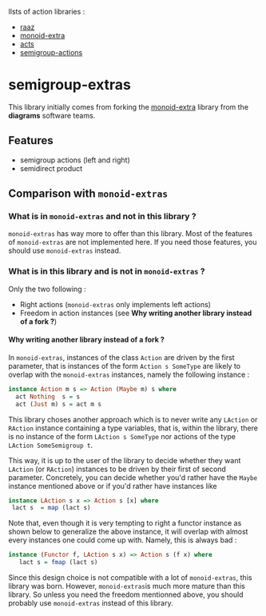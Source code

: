 lIsts of action libraries :

- [raaz](https://hackage.haskell.org/package/raaz-0.0.1/docs/Raaz-Core-MonoidalAction.html)
- [monoid-extra](https://github.com/diagrams/monoid-extras)
- [acts](https://hackage.haskell.org/package/acts)
- [semigroup-actions](https://hackage.haskell.org/package/semigroups-actions)

# semigroup-extras


This library initially comes from forking the [monoid-extra](https://github.com/diagrams/monoid-extras) library from the **diagrams** software teams.

## Features

- semigroup actions (left and right)
- semidirect product

## Comparison with `monoid-extras`

### What is in `monoid-extras` and not in this library ?

`monoid-extras` has way more to offer than this library. Most of the features of `monoid-extras` are not implemented here. If you need those features, you should use `monoid-extras` instead.

### What is in this library and is not in `monoid-extras` ?

Only the two following :

- Right actions (`monoid-extras` only implements left actions)
- Freedom in action instances (see **Why writing another library instead of a fork ?**)

#### Why writing another library instead of a fork ?

In `monoid-extras`, instances of the class `Action` are driven by the first parameter, that is instances of the form `Action s SomeType` are likely to overlap with the `monoid-extras` instances, namely the following instance :

``` Haskell
instance Action m s => Action (Maybe m) s where
  act Nothing  s = s
  act (Just m) s = act m s
```

This library choses another approach which is to never write any `LAction` or `RAction` instance containing  a type variables, that is, within the library, there is no instance of the form `LAction s SomeType` nor actions of the type `LAction SomeSemigroup t`.

This way, it is up to the user of the library to decide whether they want `LAction` (or `RAction`) instances to be driven by their first of second parameter. Concretely, you can decide whether you'd rather have the `Maybe` instance mentioned above or if you'd rather have instances like

``` Haskell
instance LAction s x => Action s [x] where
 lact s  = map (lact s)
```

Note that, even though it is very tempting to right a functor instance as shown below to generalize the above instance, it will overlap with almost every instances one could come up with. Namely, this is always bad :

``` Haskell
instance (Functor f, LAction s x) => Action s (f x) where
   lact s = fmap (lact s)
```

Since this design choice is not compatible with a lot of  `monoid-extras`, this library was born. However, `monoid-extras`is much more mature than this library. So unless you need the freedom mentionned above, you should probably use `monoid-extras` instead of this library.
